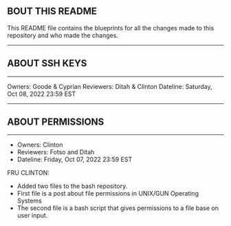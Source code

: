 ## BOUT THIS README

This README file contains the blueprints for all the changes made to this repository and who made the changes. 

---
## ABOUT SSH KEYS
---
Owners: Goode & Cyprian
Reviewers: Ditah & Clinton
Dateline: Saturday, Oct 08, 2022 23:59 EST

---
## ABOUT PERMISSIONS
---
* Owners: Clinton
* Reviewers: Fotso and Ditah
* Dateline: Friday, Oct 07, 2022 23:59 EST

FRU CLINTON:
   - Added two files to the bash repository.
   - First file is a post about file permissions in UNIX/GUN Operating Systems
   - The second file is a bash script that gives permissions to a file base on user input.
